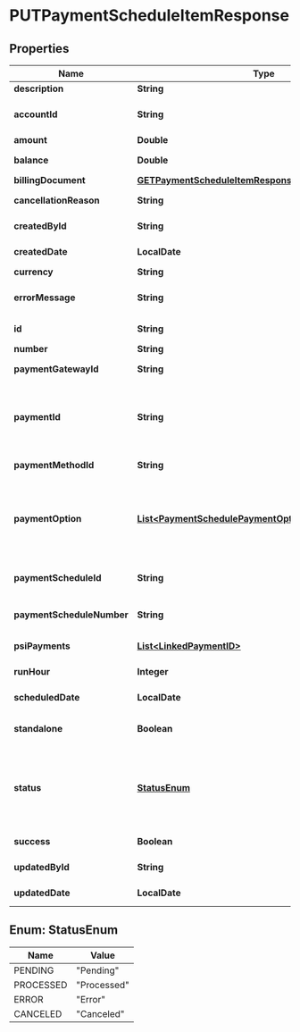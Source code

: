 

# PUTPaymentScheduleItemResponse


## Properties

| Name | Type | Description | Notes |
|------------ | ------------- | ------------- | -------------|
|**description** | **String** | The description of the payment schedule item.  |  [optional] |
|**accountId** | **String** | ID of the customer account that owns the payment schedule item, for example &#x60;402880e741112b310149b7343ef81234&#x60;.  |  [optional] |
|**amount** | **Double** | The amount of the payment schedule item.  |  [optional] |
|**balance** | **Double** | The remaining balance of payment schedule item.           |  [optional] |
|**billingDocument** | [**GETPaymentScheduleItemResponseAllOfBillingDocument**](GETPaymentScheduleItemResponseAllOfBillingDocument.md) |  |  [optional] |
|**cancellationReason** | **String** | The reason for the cancellation of payment schedule item.    |  [optional] |
|**createdById** | **String** | The ID of the user who created the payment schedule item.  |  [optional] |
|**createdDate** | **LocalDate** | The date and time when the payment schedule item was created.  |  [optional] |
|**currency** | **String** | The currency of the payment.  |  [optional] |
|**errorMessage** | **String** | The error message indicating if the error is related to the configuration or the payment collection.  |  [optional] |
|**id** | **String** | ID of the payment schedule item. For example, &#x60;412880e749b72b310149b7343ef81346&#x60;.  |  [optional] |
|**number** | **String** | Number of the payment schedule item.  |  [optional] |
|**paymentGatewayId** | **String** | ID of the payment gateway of the payment schedule item.  |  [optional] |
|**paymentId** | **String** | ID of the payment that is created by the payment schedule item, or linked to the payment schedule item. This field is only available if the request doesn’t specify &#x60;zuora-version&#x60;, or &#x60;zuora-version&#x60; is set to a value equal to or smaller than &#x60;336.0&#x60;.   |  [optional] |
|**paymentMethodId** | **String** | ID of the payment method of the payment schedule item.  |  [optional] |
|**paymentOption** | [**List&lt;PaymentSchedulePaymentOptionFields&gt;**](PaymentSchedulePaymentOptionFields.md) | Container for the paymentOption items, which describe the transactional level rules for processing payments. Currently, only the Gateway Options type is supported.  &#x60;paymentOption&#x60; of the payment schedule takes precedence over &#x60;paymentOption&#x60; of the payment schedule item.  |  [optional] |
|**paymentScheduleId** | **String** | ID of the payment schedule that contains the payment schedule item, for example, &#x60;ID402880e749b72b310149b7343ef80005&#x60;,  |  [optional] |
|**paymentScheduleNumber** | **String** | Number of the payment schedule that contains the payment schedule item, for example, &#x60;ID402880e749b72b310149b7343ef80005&#x60;,  |  [optional] |
|**psiPayments** | [**List&lt;LinkedPaymentID&gt;**](LinkedPaymentID.md) | Container for payments linked to the payment schedule item.  |  [optional] |
|**runHour** | **Integer** | At which hour in the day in the tenant’s timezone this payment will be collected.  |  [optional] |
|**scheduledDate** | **LocalDate** | The scheduled date when the payment is processed.  |  [optional] |
|**standalone** | **Boolean** | Indicates if the payment created by the payment schedule item is a standalone payment.  |  [optional] |
|**status** | [**StatusEnum**](#StatusEnum) | ID of the payment method of the payment schedule item.  - &#x60;Pending&#x60;: Waiting for processing. - &#x60;Processed&#x60;: The payment has been collected. - &#x60;Error&#x60;: Failed to collect the payment. - &#x60;Canceled&#x60;: After a pending payment schedule item is canceled by the user, the item is marked as &#x60;Canceled&#x60;.  |  [optional] |
|**success** | **Boolean** | Returns &#x60;true&#x60; if the request was processed successfully.   |  [optional] |
|**updatedById** | **String** | The ID of the user who updated the payment schedule item.  |  [optional] |
|**updatedDate** | **LocalDate** | The date and time when the payment schedule item was last updated.  |  [optional] |



## Enum: StatusEnum

| Name | Value |
|---- | -----|
| PENDING | &quot;Pending&quot; |
| PROCESSED | &quot;Processed&quot; |
| ERROR | &quot;Error&quot; |
| CANCELED | &quot;Canceled&quot; |



